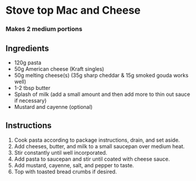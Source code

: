 # Stove top Mac and Cheese

### Makes 2 medium portions

## Ingredients

- 120g pasta
- 50g American cheese (Kraft singles)
- 50g melting cheese(s) (35g sharp cheddar & 15g smoked gouda works well)
- 1-2 tbsp butter
- Splash of milk (add a small amount and then add more to thin out sauce if necessary)
- Mustard and cayenne (optional)

## Instructions

1. Cook pasta according to package instructions, drain, and set aside.
2. Add cheeses, butter, and milk to a small saucepan over medium heat.
3. Stir constantly until well incorporated.
4. Add pasta to saucepan and stir until coated with cheese sauce.
5. Add mustard, cayenne, salt, and pepper to taste.
6. Top with toasted bread crumbs if desired.